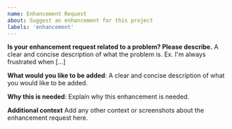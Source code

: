 ```yaml
---
name: Enhancement Request 
about: Suggest an enhancement for this project 
labels: 'enhancement'
---
```


<!--
WARNING: Prior to submitting an enhancement request, we ask that you create a discussion. If you have not yet 
created a discussion related to your request, please do so now: https://github.com/nginxinc/nginx-kubernetes-gateway/discussions/new?category=ideas
-->

**Is your enhancement request related to a problem? Please describe.**
A clear and concise description of what the problem is. Ex. I'm always frustrated when [...]

**What would you like to be added**:
A clear and concise description of what you would like to be added.

**Why this is needed**:
Explain why this enhancement is needed.

**Additional context**
Add any other context or screenshots about the enhancement request here.

<!--
NOTE: depending on the scope of the enhancement, you may be asked to use the Enhancement Proposal
process to document your work: https://github.com/nginxinc/nginx-kubernetes-gateway/blob/main/eps/README.md
-->
